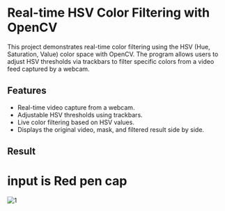 # Real-time HSV Color Filtering with OpenCV

This project demonstrates real-time color filtering using the HSV (Hue, Saturation, Value) color space with OpenCV. The program allows users to adjust HSV thresholds via trackbars to filter specific colors from a video feed captured by a webcam.

## Features

- Real-time video capture from a webcam.
- Adjustable HSV thresholds using trackbars.
- Live color filtering based on HSV values.
- Displays the original video, mask, and filtered result side by side.

## Result 
# input is Red pen cap 
![1](https://github.com/user-attachments/assets/ae1b8399-f97a-47c6-af17-e1b3ca9b8382)
